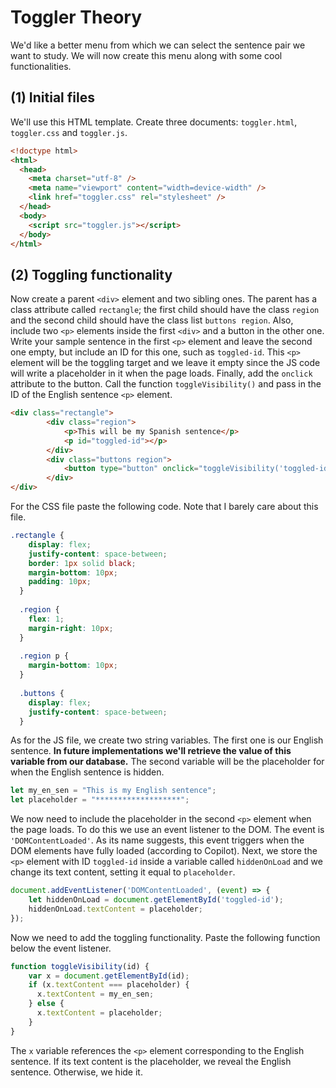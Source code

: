 # Toggler Theory
We'd like a better menu from which we can select the sentence pair we want to study. We will now create this menu along with some cool functionalities.

## (1) Initial files
We'll use this HTML template. Create three documents: `toggler.html`, `toggler.css` and `toggler.js`.
```html
<!doctype html>
<html>
  <head>
    <meta charset="utf-8" />
    <meta name="viewport" content="width=device-width" />
    <link href="toggler.css" rel="stylesheet" />
  </head>
  <body>
    <script src="toggler.js"></script>
  </body>
</html>
```
## (2) Toggling functionality
Now create a parent `<div>` element and two sibling ones. The parent has a class attribute called `rectangle`; the first child should have the class `region` and the second child should have the class list `buttons region`. Also, include two `<p>` elements inside the first `<div>` and a button in the other one. Write your sample sentence in the first `<p>` element and leave the second one empty, but include an ID for this one, such as `toggled-id`. This `<p>` element will be the toggling target and we leave it empty since the JS code will write a placeholder in it when the page loads. Finally, add the `onclick` attribute to the button. Call the function `toggleVisibility()` and pass in the ID of the English sentence `<p>` element.
```html
<div class="rectangle">
        <div class="region">
            <p>This will be my Spanish sentence</p>
            <p id="toggled-id"></p>
        </div>
        <div class="buttons region">
            <button type="button" onclick="toggleVisibility('toggled-id')">My Button</button>
        </div>
</div>
```
For the CSS file paste the following code. Note that I barely care about this file.
```css
.rectangle {
    display: flex;
    justify-content: space-between;
    border: 1px solid black;
    margin-bottom: 10px;
    padding: 10px;
  }
  
  .region {
    flex: 1;
    margin-right: 10px;
  }
  
  .region p {
    margin-bottom: 10px;
  }
  
  .buttons {
    display: flex;
    justify-content: space-between;
  }
```
As for the JS file, we create two string variables. The first one is our English sentence. **In future implementations we'll retrieve the value of this variable from our database.** The second variable will be the placeholder for when the English sentence is hidden.
```javascript
let my_en_sen = "This is my English sentence";
let placeholder = "*******************";
```
We now need to include the placeholder in the second `<p>` element when the page loads. To do this we use an event listener to the DOM. The event is `'DOMContentLoaded'`. As its name suggests, this event triggers when the DOM elements have fully loaded (according to Copilot). Next, we store the `<p>` element with ID `toggled-id` inside a variable called `hiddenOnLoad` and we change its text content, setting it equal to `placeholder`.
```javascript
document.addEventListener('DOMContentLoaded', (event) => {
    let hiddenOnLoad = document.getElementById('toggled-id');
    hiddenOnLoad.textContent = placeholder;
});
```
Now we need to add the toggling functionality. Paste the following function below the event listener.
```javascript
function toggleVisibility(id) {
    var x = document.getElementById(id);
    if (x.textContent === placeholder) {
      x.textContent = my_en_sen;
    } else {
      x.textContent = placeholder;
    }
}
```
The `x` variable references the `<p>` element corresponding to the English sentence. If its text content is the placeholder, we reveal the English sentence. Otherwise, we hide it.
















